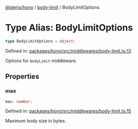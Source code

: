 [@jderjs/hono](../../README.md) / [body-limit](../README.md) / BodyLimitOptions

# Type Alias: BodyLimitOptions

```ts
type BodyLimitOptions = object;
```

Defined in: [packages/hono/src/middlewares/body-limit.ts:13](https://github.com/jder-std/hono/blob/b7adb5479e2132232836f49b324da0bc45309321/packages/hono/src/middlewares/body-limit.ts#L13)

Options for `bodyLimit` middleware.

## Properties

### max

```ts
max: number;
```

Defined in: [packages/hono/src/middlewares/body-limit.ts:15](https://github.com/jder-std/hono/blob/b7adb5479e2132232836f49b324da0bc45309321/packages/hono/src/middlewares/body-limit.ts#L15)

Maximum body size in bytes.
